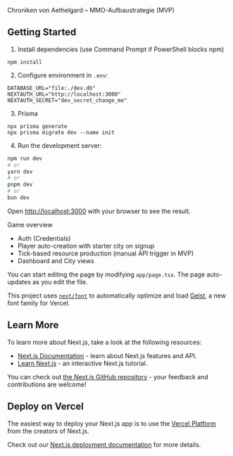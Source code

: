Chroniken von Aethelgard – MMO-Aufbaustrategie (MVP)

## Getting Started

1) Install dependencies (use Command Prompt if PowerShell blocks npm)

```
npm install
```

2) Configure environment in `.env`:

```
DATABASE_URL="file:./dev.db"
NEXTAUTH_URL="http://localhost:3000"
NEXTAUTH_SECRET="dev_secret_change_me"
```

3) Prisma

```
npx prisma generate
npx prisma migrate dev --name init
```

4) Run the development server:

```bash
npm run dev
# or
yarn dev
# or
pnpm dev
# or
bun dev
```

Open [http://localhost:3000](http://localhost:3000) with your browser to see the result.

Game overview

- Auth (Credentials)
- Player auto-creation with starter city on signup
- Tick-based resource production (manual API trigger in MVP)
- Dashboard and City views

You can start editing the page by modifying `app/page.tsx`. The page auto-updates as you edit the file.

This project uses [`next/font`](https://nextjs.org/docs/app/building-your-application/optimizing/fonts) to automatically optimize and load [Geist](https://vercel.com/font), a new font family for Vercel.

## Learn More

To learn more about Next.js, take a look at the following resources:

- [Next.js Documentation](https://nextjs.org/docs) - learn about Next.js features and API.
- [Learn Next.js](https://nextjs.org/learn) - an interactive Next.js tutorial.

You can check out [the Next.js GitHub repository](https://github.com/vercel/next.js) - your feedback and contributions are welcome!

## Deploy on Vercel

The easiest way to deploy your Next.js app is to use the [Vercel Platform](https://vercel.com/new?utm_medium=default-template&filter=next.js&utm_source=create-next-app&utm_campaign=create-next-app-readme) from the creators of Next.js.

Check out our [Next.js deployment documentation](https://nextjs.org/docs/app/building-your-application/deploying) for more details.
